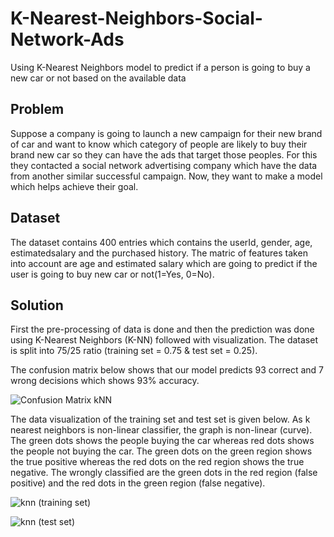 # K-Nearest-Neighbors-Social-Network-Ads

Using K-Nearest Neighbors model to predict if a person is going to buy a new car or not based on the available data

## Problem

Suppose a company is going to launch a new campaign for their new brand of car and want to know which category of people are likely to buy their brand new car so they can have the ads that target those peoples. For this they contacted a social network advertising company which have the data from another similar successful campaign. Now, they want to make a model which helps achieve their goal.

## Dataset

The dataset contains 400 entries which contains the userId, gender, age, estimatedsalary and the purchased history. The matric of features taken into account are age and estimated salary which are going to predict if the user is going to buy new car or not(1=Yes, 0=No).

## Solution

First the pre-processing of data is done and then the prediction was done using K-Nearest Neighbors (K-NN) followed with visualization. The dataset is split into 75/25 ratio (training set = 0.75 & test set = 0.25).

The confusion matrix below shows that our model predicts 93 correct and 7 wrong decisions which shows 93% accuracy.

![Confusion Matrix kNN](https://user-images.githubusercontent.com/14214659/71401283-0b6af280-2632-11ea-9c5f-35aa96fb6209.png)

The data visualization of the training set and test set is given below. As k nearest neighbors is non-linear classifier, the graph is non-linear (curve). The green dots shows the people buying the car whereas red dots shows the people not buying the car. The green dots on the green region shows the true positive  whereas the red dots on the red region shows the true negative. The wrongly classified are the green dots in the red region (false positive) and the red dots in the green region (false negative).

![knn (training set)](https://user-images.githubusercontent.com/14214659/71401686-41f53d00-2633-11ea-9f95-2bc98092e0fa.png)

![knn (test set)](https://user-images.githubusercontent.com/14214659/71401736-63562900-2633-11ea-8765-a7a8efe67c83.png)
